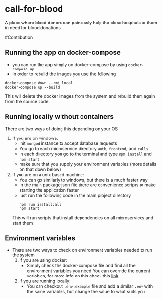 # call-for-blood

A place where blood donors can painlessly help the close hospitals to them in need for blood donations.

#Contribution

## Running the app on docker-compose

- you can run the app simply on docker-compose by using `docker-compose up`
- In order to rebuild the images you use the following
```
docker-compose down --rmi local 
docker-compose up --build
```
This will delete the docker images from the system and rebuild them again from the source code.

## Running locally without containers

There are two ways of doing this depending on your OS
1. If you are on windows:
    - init `mongod` instance to accept database requests
    - You go to each microservice directory `auth`, `frontend`, and `calls`
    - in each directory you go to the terminal and type `npm install` and `npm start`
    - make sure that you supply your environment variables (more details on that down below)
2. If you are on a unix based machine:
    - You can go similarly to windows, but there is a much faster way
    - In the main package.json file there are convenience scripts to make starting the application faster
    - just run the following code in the main project directory
        ```
        npm run install:all
        npm start
        ```
    This will run scripts that install dependencies on all microservices and start them

## Environment variables

- There are two ways to check on environment variables needed to run the system
    1. If you are using docker:
        - Simply check the docker-compose file and find all the environment variables you need
        You can override the current variables, for more info on this check this [link](https://docs.docker.com/compose/production/)
    2. If you are running locally:
        - You can checkout `.env.example` file and add a similar  `.env` with the same variables, but change the value to what suits you
